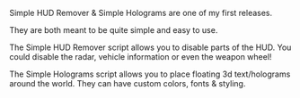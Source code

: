 Simple HUD Remover & Simple Holograms are one of my first releases.

They are both meant to be quite simple and easy to use.

The Simple HUD Remover script allows you to disable parts of the HUD. You could disable the radar, vehicle information or even the weapon wheel!

The Simple Holograms script allows you to place floating 3d text/holograms around the world. They can have custom colors, fonts & styling.
